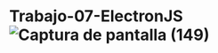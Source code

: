 # Trabajo-07-ElectronJS![Captura de pantalla (149)](https://user-images.githubusercontent.com/111819119/205469012-42191dec-694c-4604-8d9f-caa029919ae2.png)
